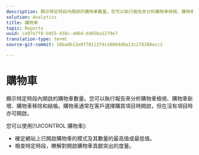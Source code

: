 ```yaml
---
description: 顯示特定時段內開啟的購物車數量。您可以執行報告來分析購物車檢視、購物車新增、購物車移除和結帳。購物車通常在客戶選擇購買項目時開啟，但在沒有項目時亦可開啟。
solution: Analytics
title: 購物車
topic: Reports
uuid: ce97e7f0-b455-438c-a064-d4856a1279e7
translation-type: tm+mt
source-git-commit: 16ba0b12e0f70112f4c10804d0a13c278388ecc2

---
```



# 購物車

顯示特定時段內開啟的購物車數量。您可以執行報告來分析購物車檢視、購物車新增、購物車移除和結帳。購物車通常在客戶選擇購買項目時開啟，但在沒有項目時亦可開啟。

您可以使用[!UICONTROL 購物車]:

* 確定網站上已開啟購物車的模式及其數量的最高值或最低值。
* 檢查特定時段，瞭解對開啟購物車貢獻突出的度量。

